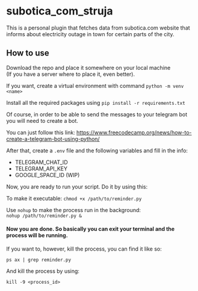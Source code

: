 # subotica_com_struja
This is a personal plugin that fetches data from subotica.com website that informs about electricity outage in town for certain parts of the city.

## How to use

Download the repo and place it somewhere on your local machine <br>
(If you have a server where to place it, even better).

If you want, create a virtual environment with command
```python -m venv <name>```

Install all the required packages using
```pip install -r requirements.txt```

Of course, in order to be able to send the messages to your telegram bot
you will need to create a bot. <br>

You can just follow this link: https://www.freecodecamp.org/news/how-to-create-a-telegram-bot-using-python/

After that, create a `.env` file and the following variables and fill in the info:
* TELEGRAM_CHAT_ID
* TELEGRAM_API_KEY
* GOOGLE_SPACE_ID (WIP)

Now, you are ready to run your script. Do it by using this:

To make it executable:
```chmod +x /path/to/reminder.py```

Use `nohup` to make the process run in the background: <br>
```nohup /path/to/reminder.py &```

#### Now you are done. So basically you can exit your terminal and the process will be running.

If you want to, however, kill the process, you can find it like so:

`ps ax | grep reminder.py`

And kill the process by using:

`kill -9 <process_id>`